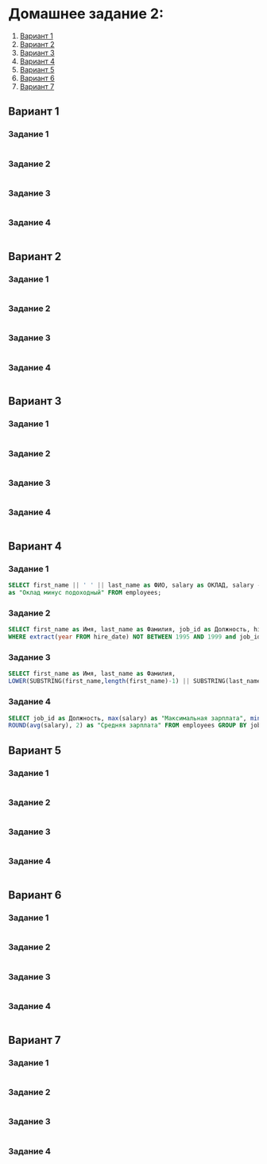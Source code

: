 # Домашнее задание 2:
1. [Вариант 1](#1)
2. [Вариант 2](#2)
3. [Вариант 3](#3)
4. [Вариант 4](#4)
5. [Вариант 5](#5)
6. [Вариант 6](#6)
7. [Вариант 7](#7)


## Вариант 1 <a name="1"></a>

### Задание 1
```sql

```
### Задание 2
```sql

```
### Задание 3
```sql

```
### Задание 4
```sql

```

## Вариант 2 <a name="2"></a>

### Задание 1
```sql

```
### Задание 2
```sql

```
### Задание 3
```sql

```
### Задание 4
```sql

```

## Вариант 3 <a name="3"></a>

### Задание 1
```sql

```
### Задание 2
```sql

```
### Задание 3
```sql

```
### Задание 4
```sql

```

## Вариант 4 <a name="4"></a>

### Задание 1
```sql
SELECT first_name || ' ' || last_name as ФИО, salary as ОКЛАД, salary - ROUND(0.13 * salary, 2) 
as "Оклад минус подоходный" FROM employees;
```
### Задание 2
```sql
SELECT first_name as Имя, last_name as Фамилия, job_id as Должность, hire_date as "Дата приема на работу" FROM employees 
WHERE extract(year FROM hire_date) NOT BETWEEN 1995 AND 1999 and job_id IN('AD_PRES', 'AD_VP', 'AD_ASST'); 
```
### Задание 3
```sql
SELECT first_name as Имя, last_name as Фамилия, 
LOWER(SUBSTRING(first_name,length(first_name)-1) || SUBSTRING(last_name, 1, 3)) as Идентификатор FROM employees;
```
### Задание 4
```sql
SELECT job_id as Должность, max(salary) as "Максимальная зарплата", min(salary) as "Минимальная зарплата", 
ROUND(avg(salary), 2) as "Средняя зарплата" FROM employees GROUP BY job_id;
```

## Вариант 5 <a name="5"></a>

### Задание 1
```sql

```
### Задание 2
```sql

```
### Задание 3
```sql

```
### Задание 4
```sql

```

## Вариант 6 <a name="6"></a>

### Задание 1
```sql

```
### Задание 2
```sql

```
### Задание 3
```sql

```
### Задание 4
```sql

```

## Вариант 7 <a name="7"></a>

### Задание 1
```sql

```
### Задание 2
```sql

```
### Задание 3
```sql

```
### Задание 4
```sql

```
